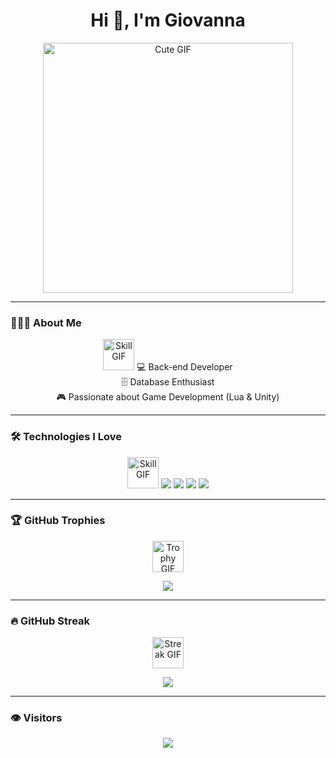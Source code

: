 <h1 align="center">Hi 👋, I'm Giovanna</h1>

<p align="center">
  <img src="https://user-images.githubusercontent.com/74038190/216654116-d0e8d227-7977-4edc-8d36-63461bda9503.gif" width="400" alt="Cute GIF"/>
</p>

---

### 👩🏻‍💻 About Me

<p align="center">
  <img src="https://private-user-images.githubusercontent.com/74038190/325895973-e4f28204-ea88-4364-a321-8330c3fbde6a.gif?jwt=eyJhbGciOiJIUzI1NiIsInR5cCI6IkpXVCJ9..." width="50" alt="Skill GIF"/>
  <span>💻 Back-end Developer</span><br/>
  <span>🗄️ Database Enthusiast</span><br/>
  <span>🎮 Passionate about Game Development (Lua & Unity)</span>
</p>

---

### 🛠️ Technologies I Love

<p align="center">
  <img src="https://private-user-images.githubusercontent.com/74038190/325895973-e4f28204-ea88-4364-a321-8330c3fbde6a.gif?jwt=eyJhbGciOiJIUzI1NiIsInR5cCI6IkpXVCJ9..." width="50" alt="Skill GIF"/>
  <img src="https://img.shields.io/badge/Java-FF6F61?style=for-the-badge&logo=java&logoColor=white" />
  <img src="https://img.shields.io/badge/Lua-FFB6C1?style=for-the-badge&logo=lua&logoColor=white" />
  <img src="https://img.shields.io/badge/Unity-FF7F7F?style=for-the-badge&logo=unity&logoColor=white" />
  <img src="https://img.shields.io/badge/PostgreSQL-FF9A8B?style=for-the-badge&logo=postgresql&logoColor=white" />
</p>

---

### 🏆 GitHub Trophies

<p align="center">
  <img src="https://private-user-images.githubusercontent.com/74038190/325895973-e4f28204-ea88-4364-a321-8330c3fbde6a.gif?jwt=eyJhbGciOiJIUzI1NiIsInR5cCI6IkpXVCJ9..." width="50" alt="Trophy GIF"/>
</p>

<p align="center">
  <img src="https://github-profile-trophy.vercel.app/?username=giovannaps&theme=rose_pine" />
</p>

---

### 🔥 GitHub Streak

<p align="center">
  <img src="https://private-user-images.githubusercontent.com/74038190/325895973-e4f28204-ea88-4364-a321-8330c3fbde6a.gif?jwt=eyJhbGciOiJIUzI1NiIsInR5cCI6IkpXVCJ9..." width="50" alt="Streak GIF"/>
</p>

<p align="center">
  <img src="https://streak-stats.demolab.com?user=giovannaps&theme=rose_pine" />
</p>

---

### 👁️ Visitors

<p align="center">
  <img src="https://img.shields.io/badge/Visitors-FF9A8B?style=for-the-badge&logo=eye&logoColor=white" />
</p>

